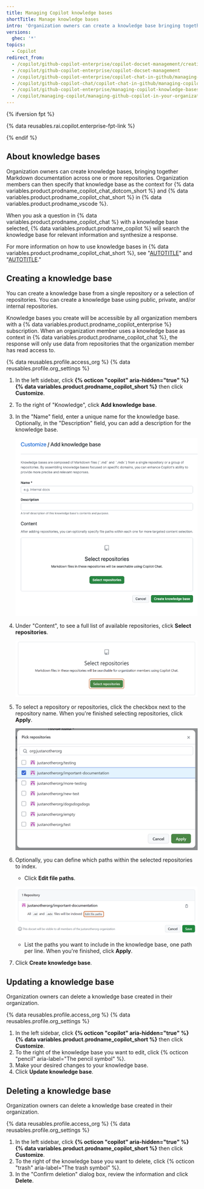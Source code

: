 ```yaml
---
title: Managing Copilot knowledge bases
shortTitle: Manage knowledge bases
intro: 'Organization owners can create a knowledge base bringing together Markdown documentation across one or more repositories, and then organization members can use that knowledge base as context for {% data variables.product.prodname_copilot_chat_dotcom_short %}.'
versions:
  ghec: '*'
topics:
  - Copilot
redirect_from:
  - /copilot/github-copilot-enterprise/copilot-docset-management/creating-private-docsets
  - /copilot/github-copilot-enterprise/copilot-docset-management
  - /copilot/github-copilot-enterprise/copilot-chat-in-github/managing-copilot-knowledge-bases
  - /copilot/github-copilot-chat/copilot-chat-in-github/managing-copilot-knowledge-bases
  - /copilot/github-copilot-enterprise/managing-copilot-knowledge-bases
  - /copilot/managing-copilot/managing-github-copilot-in-your-organization/managing-copilot-knowledge-bases
---
```


{% ifversion fpt %}

{% data reusables.rai.copilot.enterprise-fpt-link %}

{% endif %}

## About knowledge bases

Organization owners can create knowledge bases, bringing together Markdown documentation across one or more repositories. Organization members can then specify that knowledge base as the context for {% data variables.product.prodname_copilot_chat_dotcom_short %} and {% data variables.product.prodname_copilot_chat_short %} in {% data variables.product.prodname_vscode %}.

When you ask a question in {% data variables.product.prodname_copilot_chat %} with a knowledge base selected, {% data variables.product.prodname_copilot %} will search the knowledge base for relevant information and synthesize a response.

For more information on how to use knowledge bases in {% data variables.product.prodname_copilot_chat_short %}, see "[AUTOTITLE](/copilot/github-copilot-chat/copilot-chat-in-github/using-github-copilot-chat-in-githubcom#asking-a-question-about-a-knowledge-base)" and "[AUTOTITLE](/copilot/github-copilot-chat/copilot-chat-in-ides/using-github-copilot-chat-in-your-ide#asking-a-question-about-a-knowledge-base-in-github-copilot-chat)."

## Creating a knowledge base

You can create a knowledge base from a single repository or a selection of repositories. You can create a knowledge base using public, private, and/or internal repositories.

Knowledge bases you create will be accessible by all organization members with a {% data variables.product.prodname_copilot_enterprise %} subscription. When an organization member uses a knowledge base as context in {% data variables.product.prodname_copilot_chat %}, the response will only use data from repositories that the organization member has read access to.

{% data reusables.profile.access_org %}
{% data reusables.profile.org_settings %}

1. In the left sidebar, click **{% octicon "copilot" aria-hidden="true" %} {% data variables.product.prodname_copilot_short %}** then click **Customize**.
1. To the right of "Knowledge", click **Add knowledge base**.
1. In the "Name" field, enter a unique name for the knowledge base. Optionally, in the "Description" field, you can add a description for the knowledge base.

    ![Screenshot of the "Add knowledge base" page.](/assets/images/help/copilot/copilot-create-knowledge-base-page.png)

1. Under "Content", to see a full list of available repositories, click **Select repositories**.

    ![Screenshot of the "Select repositories" page. The "Select repositories" page is highlighted with a dark orange outline.](/assets/images/help/copilot/copilot-select-repositories-button.png)

1. To select a repository or repositories, click the checkbox next to the repository name. When you're finished selecting repositories, click **Apply**.

    ![Screenshot of the "Select repositories" page.](/assets/images/help/copilot/copilot-select-repositories-page.png)

1. Optionally, you can define which paths within the selected repositories to index.

      * Click **Edit file paths**.

      ![Screenshot of the list of selected repositories. The "Edit file paths" link is highlighted with a dark orange outline.](/assets/images/help/copilot/copilot-select-paths-button.png)

      * List the paths you want to include in the knowledge base, one path per line. When you're finished, click **Apply**.

1. Click **Create knowledge base**.

## Updating a knowledge base

Organization owners can delete a knowledge base created in their organization.

{% data reusables.profile.access_org %}
{% data reusables.profile.org_settings %}

1. In the left sidebar, click **{% octicon "copilot" aria-hidden="true" %} {% data variables.product.prodname_copilot_short %}** then click **Customize**.
1. To the right of the knowledge base you want to edit, click {% octicon "pencil" aria-label="The pencil symbol" %}.
1. Make your desired changes to your knowledge base.
1. Click **Update knowledge base**.

## Deleting a knowledge base

Organization owners can delete a knowledge base created in their organization.

{% data reusables.profile.access_org %}
{% data reusables.profile.org_settings %}

1. In the left sidebar, click **{% octicon "copilot" aria-hidden="true" %} {% data variables.product.prodname_copilot_short %}** then click **Customize**.
1. To the right of the knowledge base you want to delete, click {% octicon "trash" aria-label="The trash symbol" %}.
1. In the "Confirm deletion" dialog box, review the information and click **Delete**.
